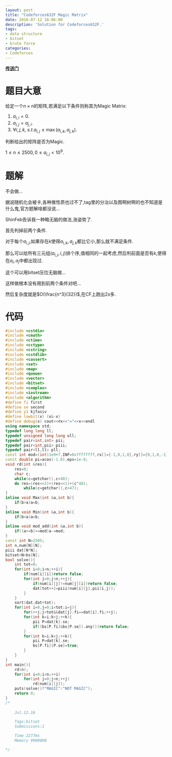```yaml
---
layout: post
title: "Codeforces632F Magic Matrix"
date: 2016-07-12 16:06:00
description: 'Solution for Codeforces632F.'
tags:
- data structure
- bitset
- brute force
categories:
- Codeforces
---
```


[**传送门**](http://www.codeforces.com/problemset/problem/632/F)

# 题目大意

给定一个$n\times n$的矩阵,若满足以下条件则称其为Magic Matrix:

1. $a_{i,i}=0.$
2. $a_{i,j}=a_{j,i}.$
3. $\forall i,j,k,~s.t.a_{i,j}\le \max(a_{i,k},a_{j,k}).$

判断给出的矩阵是否为Magic.

$1\le n\le2500,0\le a_{i,j}<10^9.$

# 题解

不会做...

据说随机化会被卡,各种推性质也过不了,tag里的分治以及图啊树啊的也不知道是什么鬼,官方题解啥都没说...

ShinFeb告诉我一种略无脑的做法,涨姿势了.

首先判掉前两个条件.

对于每个$a_{i,j}$,如果存在$k$使得$a_{i,k},a_{j,k}$都比它小,那么就不满足条件.

那么可以给所有三元组$(a_{i,j},i,j)$排个序,值相同的一起考虑,然后判前面是否有$k$,使得在$a_i,a_j$中都出现过.

这个可以用bitset压位无脑做...

这样做根本没有用到前两个条件对吧...

然后复杂度就是$O(\frac{n^3}{32})$,在CF上跑出$2s$多.

# 代码

```c++
#include <cstdio>
#include <cmath>
#include <ctime>
#include <cctype>
#include <cstring>
#include <cstdlib>
#include <cassert>
#include <set>
#include <map>
#include <queue>
#include <vector>
#include <bitset>
#include <complex>
#include <iostream>
#include <algorithm>
#define fi first
#define se second
#define y1 kjfasiv
#define lowbit(x) (x&-x)
#define debug(x) cout<<#x<<"="<<x<<endl
using namespace std;
typedef long long ll;
typedef unsigned long long ull;
typedef pair<int,int> pii;
typedef pair<int,pii> piii;
typedef pair<ll,ll> pll;
const int mod=(int)1e9+7,INF=0x7fffffff,rx[]={-1,0,1,0},ry[]={0,1,0,-1};
const double pi=acos(-1.0),eps=1e-8;
void rd(int &res){
    res=0;
    char c;
    while(c=getchar(),c<48);
    do res=(res<<3)+(res<<1)+(c^48);
        while(c=getchar(),c>47);
}
inline void Max(int &a,int b){
    if(b>a)a=b;
}
inline void Min(int &a,int b){
    if(b<a)a=b;
}
inline void mod_add(int &a,int b){
    if((a+=b)>=mod)a-=mod;
}
const int N=2505;
int n,num[N][N];
piii dat[N*N];
bitset<N>bs[N];
bool solve(){
    int tot=0;
    for(int i=0;i<n;++i){
        if(num[i][i])return false;
        for(int j=0;j<n;++j){
            if(num[i][j]!=num[j][i])return false;
            dat[tot++]=piii(num[i][j],pii(i,j));
        }
    }
    sort(dat,dat+tot);
    for(int i=0,j=0;i<tot;i=j){
        for(++j;j<tot&&dat[j].fi==dat[i].fi;++j);
        for(int k=i;k<j;++k){
            pii P=dat[k].se;
            if((bs[P.fi]&bs[P.se]).any())return false;
        }
        for(int k=i;k<j;++k){
            pii P=dat[k].se;
            bs[P.fi][P.se]=true;
        }
    }
}
int main(){
    rd(n);
    for(int i=0;i<n;++i)
        for(int j=0;j<n;++j)
            rd(num[i][j]);
    puts(solve()?"MAGIC":"NOT MAGIC");
    return 0;
}
/*
    
    Jul.12.16

    Tags:bitset
    Submissions:1

    Time 2277ms
    Memory 99000KB

*/

```
